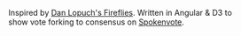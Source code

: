 <html ng-app="spokenvote">

<head>
    <meta charset="utf-8" />
</head>

<body class="well">
<div ng-controller="FireCtrl">
    <div style="width: 85%;">
        <p>Inspired by <a href='http://sketchbook.onafloatingrock.com/fireflies/' target='_blank'> Dan Lopuch's Fireflies</a>. Written in Angular & D3 to show vote  forking to consensus on <a href='http://www.spokenvote.org'>Spokenvote</a>.</p>
    </div>
</div>
</body>

</html>
